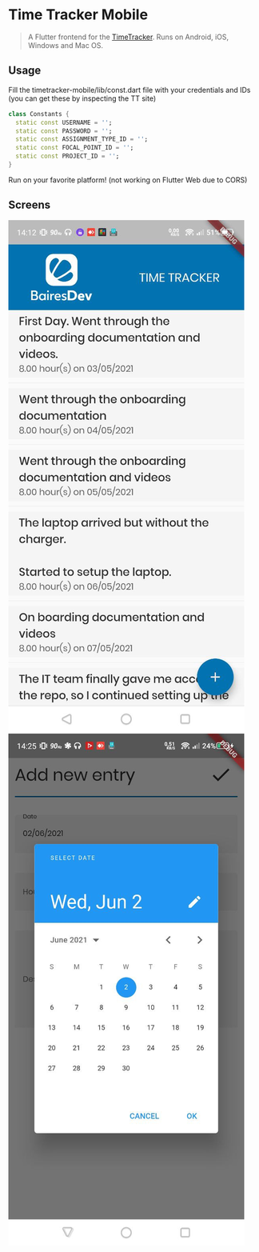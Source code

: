 # Time Tracker Mobile

> A Flutter frontend for the [TimeTracker](https://timetracker.bairesdev.com). Runs on Android, iOS, Windows and Mac OS.

## Usage

Fill the timetracker-mobile/lib/const.dart file with your credentials and IDs (you can get these by inspecting the TT site)

```dart
class Constants {
  static const USERNAME = '';
  static const PASSWORD = '';
  static const ASSIGNMENT_TYPE_ID = '';
  static const FOCAL_POINT_ID = '';
  static const PROJECT_ID = '';
}
```

Run on your favorite platform! (not working on Flutter Web due to CORS)

## Screens

![TimeTracker](https://github.com/raulbojalil/timetracker-mobile/blob/master/image_1.png?raw=true "timetracker1")
![TimeTracker](https://github.com/raulbojalil/timetracker-mobile/blob/master/image_2.png?raw=true "timetracker2")


